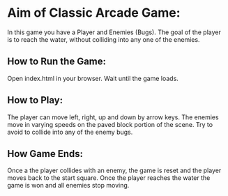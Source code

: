 # Aim of Classic Arcade Game:  
In this game you have a Player and Enemies (Bugs). The goal of the player is to reach the water, without colliding into any one of the enemies.

## How to Run the Game:  
Open index.html in your browser. Wait until the game loads.

## How to Play:  
The player can move left, right, up and down by arrow keys. The enemies move in varying speeds on the paved block portion of the scene. Try to avoid to collide into any of the enemy bugs.

## How Game Ends: 
Once a the player collides with an enemy, the game is reset and the player moves back to the start square. Once the player reaches the water the game is won and all enemies stop moving.
